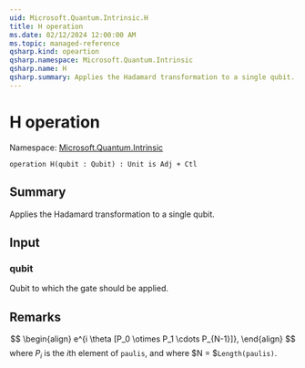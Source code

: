 ```yaml
---
uid: Microsoft.Quantum.Intrinsic.H
title: H operation
ms.date: 02/12/2024 12:00:00 AM
ms.topic: managed-reference
qsharp.kind: opeartion
qsharp.namespace: Microsoft.Quantum.Intrinsic
qsharp.name: H
qsharp.summary: Applies the Hadamard transformation to a single qubit.
---
```


# H operation

Namespace: [Microsoft.Quantum.Intrinsic](xref:Microsoft.Quantum.Intrinsic)

```qsharp
operation H(qubit : Qubit) : Unit is Adj + Ctl
```

## Summary
Applies the Hadamard transformation to a single qubit.

## Input
### qubit
Qubit to which the gate should be applied.

## Remarks
$$
\begin{align}
    e^{i \theta [P_0 \otimes P_1 \cdots P_{N-1}]},
\end{align}
$$
where $P_i$ is the $i$th element of `paulis`, and where
$N = $`Length(paulis)`.
